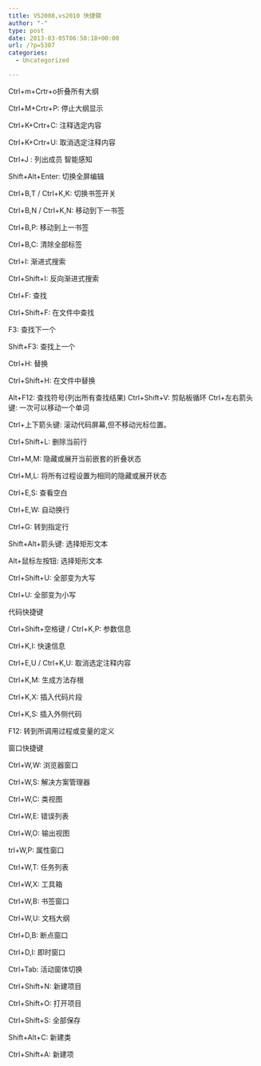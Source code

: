 ```yaml
---
title: VS2008,vs2010 快捷键
author: "-"
type: post
date: 2013-03-05T06:50:18+00:00
url: /?p=5307
categories:
  - Uncategorized

---
```

Ctrl+m+Crtr+o折叠所有大纲
  
Ctrl+M+Crtr+P: 停止大纲显示
  
Ctrl+K+Crtr+C: 注释选定内容
  
Ctrl+K+Crtr+U: 取消选定注释内容
  
Ctrl+J : 列出成员 智能感知
  
Shift+Alt+Enter: 切换全屏编辑
  
Ctrl+B,T / Ctrl+K,K: 切换书签开关
  
Ctrl+B,N / Ctrl+K,N: 移动到下一书签
  
Ctrl+B,P: 移动到上一书签
  
Ctrl+B,C: 清除全部标签
  
Ctrl+I: 渐进式搜索
  
Ctrl+Shift+I: 反向渐进式搜索
  
Ctrl+F: 查找
  
Ctrl+Shift+F: 在文件中查找
  
F3: 查找下一个
  
Shift+F3: 查找上一个
  
Ctrl+H: 替换
  
Ctrl+Shift+H: 在文件中替换
  
Alt+F12: 查找符号(列出所有查找结果)
Ctrl+Shift+V: 剪贴板循环
Ctrl+左右箭头键: 一次可以移动一个单词
  
Ctrl+上下箭头键: 滚动代码屏幕,但不移动光标位置。
  
Ctrl+Shift+L: 删除当前行
  
Ctrl+M,M: 隐藏或展开当前嵌套的折叠状态
  
Ctrl+M,L: 将所有过程设置为相同的隐藏或展开状态

Ctrl+E,S: 查看空白
  
Ctrl+E,W: 自动换行
  
Ctrl+G: 转到指定行
  
Shift+Alt+箭头键: 选择矩形文本
  
Alt+鼠标左按钮: 选择矩形文本
  
Ctrl+Shift+U: 全部变为大写
  
Ctrl+U: 全部变为小写
     
代码快捷键

Ctrl+Shift+空格键 / Ctrl+K,P: 参数信息
  
Ctrl+K,I: 快速信息
  
Ctrl+E,U / Ctrl+K,U: 取消选定注释内容
  
Ctrl+K,M: 生成方法存根
  
Ctrl+K,X: 插入代码片段
  
Ctrl+K,S: 插入外侧代码
  
F12: 转到所调用过程或变量的定义

窗口快捷键
  
Ctrl+W,W: 浏览器窗口
  
Ctrl+W,S: 解决方案管理器
  
Ctrl+W,C: 类视图
  
Ctrl+W,E: 错误列表
  
Ctrl+W,O: 输出视图
  
trl+W,P: 属性窗口
  
Ctrl+W,T: 任务列表
  
Ctrl+W,X: 工具箱
  
Ctrl+W,B: 书签窗口
  
Ctrl+W,U: 文档大纲
  
Ctrl+D,B: 断点窗口
  
Ctrl+D,I: 即时窗口
  
Ctrl+Tab: 活动窗体切换

Ctrl+Shift+N: 新建项目
  
Ctrl+Shift+O: 打开项目
  
Ctrl+Shift+S: 全部保存
  
Shift+Alt+C: 新建类
  
Ctrl+Shift+A: 新建项
  